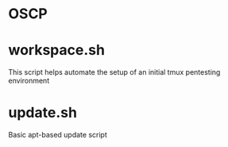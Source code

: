 # OSCP

# workspace.sh
This script helps automate the setup of an initial tmux pentesting environment 

# update.sh
Basic apt-based update script
